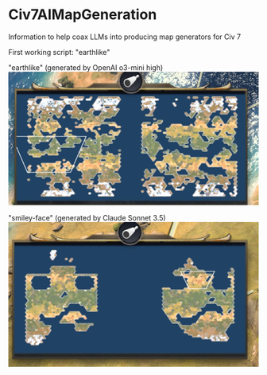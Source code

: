 # Civ7AIMapGeneration
Information to help coax LLMs into producing map generators for Civ 7

First working script: "earthlike"

"earthlike" (generated by OpenAI o3-mini high)
![Earth-like map](/Working%20Outputs/earthlike.png)

"smiley-face" (generated by Claude Sonnet 3.5)
![Smiley-face map](/Working%20Outputs/smiley-face.png)